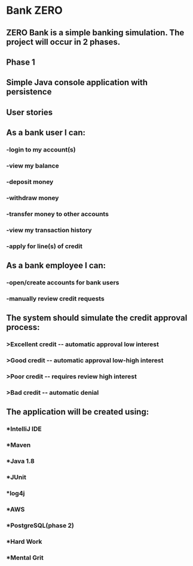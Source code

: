 # Bank ZERO

## ZERO Bank is a simple banking simulation. The project will occur in 2 phases. 

## Phase 1
## Simple Java console application with persistence

## User stories

## As a bank user I can:

  ### -login to my account(s)
  ### -view my balance
  ### -deposit money
  ### -withdraw money
  ### -transfer money to other accounts
  ### -view my transaction history
  ### -apply for line(s) of credit

## As a bank employee I can:

  ### -open/create accounts for bank users
  ### -manually review credit requests

## The system should simulate the credit approval process:

  ### >Excellent credit -- automatic approval low interest
  ### >Good credit -- automatic approval low-high interest
  ### >Poor credit -- requires review high interest
  ### >Bad credit -- automatic denial

## The application will be created using:

  ### *IntelliJ IDE
  ### *Maven
  ### *Java 1.8
  ### *JUnit
  ### *log4j
  ### *AWS
  ### *PostgreSQL(phase 2)
  ### *Hard Work
  ### *Mental Grit
